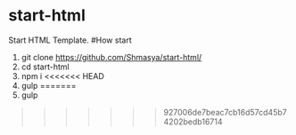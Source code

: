 # start-html
Start HTML Template.
#How start
1. git clone https://github.com/Shmasya/start-html/
2. cd start-html
3. npm i
<<<<<<< HEAD
4. gulp
=======
4. gulp
>>>>>>> 927006de7beac7cb16d57cd45b74202bedb16714
